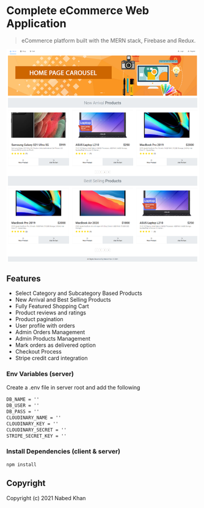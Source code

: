 # Complete eCommerce Web Application

> eCommerce platform built with the MERN stack, Firebase and Redux.

![screenshot](https://github.com/nabedkhan/Complete_eCommerce_Web_Application/blob/master/screenshot.png)

## Features

- Select Category and Subcategory Based Products
- New Arrival and Best Selling Products
- Fully Featured Shopping Cart
- Product reviews and ratings
- Product pagination
- User profile with orders
- Admin Orders Management
- Admin Products Management
- Mark orders as delivered option
- Checkout Process
- Stripe credit card integration

### Env Variables (server)

Create a .env file in server root and add the following

```
DB_NAME = ''
DB_USER = ''
DB_PASS = ''
CLOUDINARY_NAME = ''
CLOUDINARY_KEY = ''
CLOUDINARY_SECRET = ''
STRIPE_SECRET_KEY = ''
```

### Install Dependencies (client & server)

```
npm install
```

## Copyright

Copyright (c) 2021 Nabed Khan
